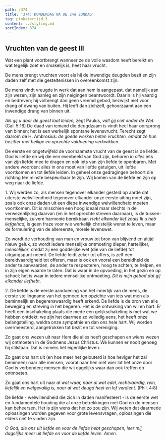 ```yaml
---
path: /374
title: '374: DONDERDAG NA DE 24e ZONDAG'
tag: pinkstertijd-3
content: ../styling.md
sortIndex: 374
---
```


## Vruchten van de geest III

Wat een plant voortbrengt wanneer ze de volle wasdom heeft bereikt en wat tegelijk zoet en smakelijk is, heet haar vrucht.

De mens brengt vruchten voort als hij de inwendige deugden bezit en zijn daden zelf met die gesteltenissen in overeenkomst zijn.

De mens vindt vreugde in werk dat aan hem is aangepast, dat namelijk aan zijn wezen, zijn aanleg en zijn neigingen beantwoordt. Daarin is hij vaardig en bedreven; hij volbrengt dan geen vreemd gebod, bezwijkt niet voor drang of dwang van buiten. Hij leeft dan zichzelf, gehoorzaamt aan een inwendige drang van binnen uit.

_Als gij u door de geest laat leiden,_ zegt Paulus, _valt gij niet onder de Wet._ (Gal. 5:18) De daad van iemand die deugdzaam is vindt heel haar oorsprong van binnen: het is een werkelijk spontane levensvrucht. Terecht zegt daarom de H. Ambrosius: _de goede werken heten vruchten, omdat ze hun bezitter met heilige en oprechte voldoening verkwikken_.

De eerste en ongetwijfeld de voornaamste vrucht van de geest is de liefde. God is liefde en wij die een evenbeeld van God zijn, behoren _in alles_ iets van zijn liefde mee te dragen en ook iets van zijn liefde te openbaren. Met andere woorden: alles in ons moet van liefde getuigen, uit liefde voortkomen en tot liefde leiden. In geheel onze gedragingen behoort die richting ten minste bespeurbaar te zijn. Wij komen van de liefde en zijn op weg naar de liefde.

1\. Wij werden zo, als mensen tegenover elkander gesteld op aarde dat uiterste welwillendheid tegenover elkander onze eerste uiting moet zijn, zoals ook onze daden uit een diepe inwendige welwillendheid moeten voortkomen. Dit is misschien een hoog ideaal maar slechts in de verwezenlijking daarvan (en in het oprechte streven daarnaar), is de tussen-menselijke, zuivere harmonie bereikbaar. _Hebt elkander lief zoals Ik u heb liefgehad,_ is geen fraze voor wie werkelijk christelijk wenst te leven, maar de formulering van de allereerste, morele levenswet.

Zo wordt de verhouding van man en vrouw tot bron van blijvend en altijd nieuw geluk, zo wordt iedere menselijke ontmoeting dieper, hartelijker, _menselijker_, omdat zij een goddelijke wet (die van de liefde) tot uitgangspunt neemt. De liefde leidt zeker tot offers, is zelf een bereidvaardigheid tot offeren, maar is ook en vooral een bereidheid de ander te aanvaarden, de ander te respecteren, hoog te achten, te helpen, en in zijn eigen waarde te laten. Dat is waar in de opvoeding, in het gezin en op school; het is waar in iedere menselijke ontmoeting. _Dit is mijn gebod dat gij elkander liefhebt._

2\. De liefde is de eerste aandoening van het innerlijk van de mens, de eerste stellingname van het gemoed ten opzichte van iets wat men als beminnelijk en begerenswaardig heeft erkend. De liefde is de bron van alle beweging en streving in het begeren. Het is de ontwaking van wil en hart. Er heeft een inschakeling plaats die mede een gelijkschakeling is met wat we hebben ontdekt: we zijn het daarmee zo volledig eens, het heeft onze belangstelling, weldra onze sympathie en dan ons hele hart. Wij worden overmeesterd, aangetrokken tot bezit en tot vereniging.

Zo gaat ons wezen uit naar Hem die alles heeft geschapen en wiens wezen wij ontmoeten in de Godmens Jezus Christus. We kunnen er nooit genoeg bij stilstaan. Dat is immers het eigenlijke leven.

Zo gaat ons hart uit (en hoe meer het gelouterd is hoe heviger het zal beminnen) naar alle mensen, vooral naar hen met wier lot het onze door God is verbonden; mensen die wij dagelijks waar dan ook treffen en ontmoeten.

Zo gaat ons hart uit naar _al wat waar, naar al wat edel, rechtvaardig, rein, liefelijk en welgevallig is, naar al wat deugd heet en lof verdient_. (Phil. 4:8)

De liefde - welwillendheid die zich in daden manifesteert - is de eerste wet en fundamentele houding die al onze betrekkingen met God en de mensen kan beheersen. Het is zijn wens dat het zo zou zijn. Wij weten dat daarmede oplossingen worden gegeven voor grote levensvragen, oplossingen die elders niet te vinden zijn.

_O God, die ons uit liefde en voor de liefde hebt geschapen, leer mij, dagelijks meer uit liefde en voor de liefde leven. Amen._
